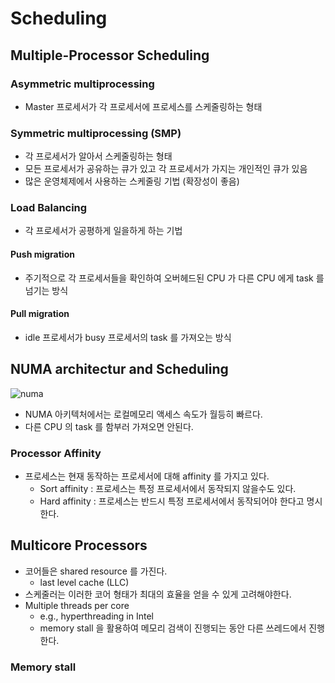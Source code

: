 # Scheduling

## Multiple-Processor Scheduling

### Asymmetric multiprocessing

* Master 프로세서가 각 프로세서에 프로세스를 스케줄링하는 형태

### Symmetric multiprocessing (SMP)

* 각 프로세서가 알아서 스케줄링하는 형태
* 모든 프로세서가 공유하는 큐가 있고 각 프로세서가 가지는 개인적인 큐가 있음
* 많은 운영체제에서 사용하는 스케줄링 기법 (확장성이 좋음)

### Load Balancing

* 각 프로세서가 공평하게 일을하게 하는 기법

#### Push migration

* 주기적으로 각 프로세서들을 확인하여 오버헤드된 CPU 가 다른 CPU 에게 task 를 넘기는 방식

#### Pull migration

* idle 프로세서가 busy 프로세서의 task 를 가져오는 방식

## NUMA architectur and Scheduling

![numa](https://user-images.githubusercontent.com/48989903/139520135-1586c47e-3c59-4825-8f82-7be9d42aaf85.png)

* NUMA 아키텍처에서는 로컬메모리 액세스 속도가 월등히 빠르다.
* 다른 CPU 의 task 를 함부러 가져오면 안된다.

### Processor Affinity

* 프로세스는 현재 동작하는 프로세서에 대해 affinity 를 가지고 있다.
  * Sort affinity : 프로세스는 특정 프로세서에서 동작되지 않을수도 있다.
  * Hard affinity : 프로세스는 반드시 특정 프로세서에서 동작되어야 한다고 명시한다.

## Multicore Processors

* 코어들은 shared resource 를 가진다.
  * last level cache (LLC)
* 스케줄러는 이러한 코어 형태가 최대의 효율을 얻을 수 있게 고려해야한다.
* Multiple threads per core
  * e.g., hyperthreading in Intel 
  * memory stall 을 활용하여 메모리 검색이 진행되는 동안 다른 쓰레드에서 진행한다.

### Memory stall

